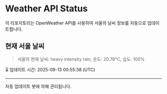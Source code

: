 
# Weather API Status

이 리포지토리는 OpenWeather API를 사용하여 서울의 날씨 정보를 자동으로 업데이트합니다.

## 현재 서울 날씨
> 서울의 현재 날씨: heavy intensity rain, 온도: 20.76°C, 습도: 100%

⏳ 업데이트 시간: 2025-09-13 00:55:38 (UTC)

---
자동 업데이트 봇에 의해 관리됩니다.
